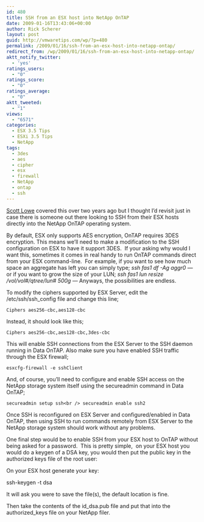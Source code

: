 ```yaml
---
id: 480
title: SSH from an ESX host into NetApp OnTAP
date: 2009-01-16T13:43:06+00:00
author: Rick Scherer
layout: post
guid: http://vmwaretips.com/wp/?p=480
permalink: /2009/01/16/ssh-from-an-esx-host-into-netapp-ontap/
redirect_from: /wp/2009/01/16/ssh-from-an-esx-host-into-netapp-ontap/
aktt_notify_twitter:
  - 'yes'
ratings_users:
  - "0"
ratings_score:
  - "0"
ratings_average:
  - "0"
aktt_tweeted:
  - "1"
views:
  - "6571"
categories:
  - ESX 3.5 Tips
  - ESXi 3.5 Tips
  - NetApp
tags:
  - 3des
  - aes
  - cipher
  - esx
  - firewall
  - NetApp
  - ontap
  - ssh
---
```

<a href="http://blog.scottlowe.org/2006/12/27/ssh-from-esx-server-to-data-ontap/" target="_blank">Scott Lowe</a> covered this over two years ago but I thought I&#8217;d revisit just in case there is someone out there looking to SSH from their ESX hosts directly into the NetApp OnTAP operating system.

By default, ESX only supports AES encryption, OnTAP requires 3DES encryption. This means we&#8217;ll need to make a modification to the SSH configuration on ESX to have it support 3DES.  If your asking why would I want this, sometimes it comes in real handy to run OnTAP commands direct from your ESX command-line.  For example, if you want to see how much space an aggregate has left you can simply type; _ssh fas1 df -Ag aggr0_ &#8212; or if you want to grow the size of your LUN; _ssh fas1 lun resize /vol/vol#/qtree/lun# 500g &#8212;_ Anyways, the possibilities are endless.



To modify the ciphers supported by ESX Server, edit the /etc/ssh/ssh_config file and change this line;

`Ciphers aes256-cbc,aes128-cbc`

Instead, it should look like this;

`Ciphers aes256-cbc,aes128-cbc,3des-cbc`

This will enable SSH connections from the ESX Server to the SSH daemon running in Data OnTAP. Also make sure you have enabled SSH traffic through the ESX firewall;

`esxcfg-firewall -e sshClient`

And, of course, you’ll need to configure and enable SSH access on the NetApp storage system itself using the secureadmin command in Data OnTAP;

`secureadmin setup ssh<br />
secureadmin enable ssh2`

Once SSH is reconfigured on ESX Server and configured/enabled in Data OnTAP, then using SSH to run commands remotely from ESX Server to the NetApp storage system should work without any problems.

One final step would be to enable SSH from your ESX host to OnTAP without being asked for a password.  This is pretty simple,  on your ESX host you would do a keygen of a DSA key, you would then put the public key in the authorized keys file of the root user:

On your ESX host generate your key:

ssh-keygen -t dsa

It will ask you were to save the file(s), the default location is fine.

Then take the contents of the id\_dsa.pub file and put that into the authorized\_keys file on your NetApp filer.